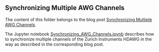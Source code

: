 ## Synchronizing Multiple AWG Channels

The content of this folder belongs to the blog post [Synchronizing Multiple AWG Channels](https://www.zhinst.com/blogs/synchronizing-multiple-awg-channels).

The Jupyter notebook [Synchronizing_AWG_Channels.ipynb](Synchronizing_AWG_Channels.ipynb) describes how to synchronize multiple channels of the Zurich Instruments HDAWG in the way as described in the corresponding blog post.
